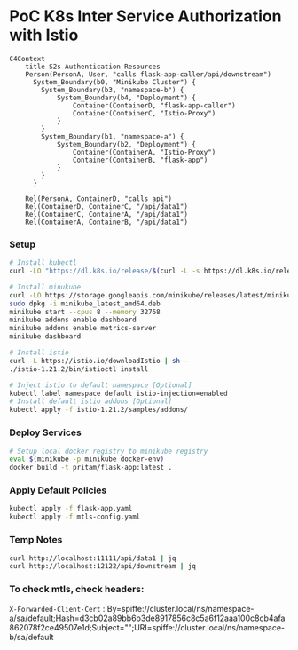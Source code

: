 # PoC K8s Inter Service Authorization with Istio

```mermaid
C4Context
    title S2s Authentication Resources
    Person(PersonA, User, "calls flask-app-caller/api/downstream")
      System_Boundary(b0, "Minikube Cluster") {
        System_Boundary(b3, "namespace-b") {
            System_Boundary(b4, "Deployment") {
                Container(ContainerD, "flask-app-caller")
                Container(ContainerC, "Istio-Proxy")
            }
        } 
        System_Boundary(b1, "namespace-a") {
            System_Boundary(b2, "Deployment") {
                Container(ContainerA, "Istio-Proxy")
                Container(ContainerB, "flask-app")
            }
        }   
      }

    Rel(PersonA, ContainerD, "calls api")
    Rel(ContainerD, ContainerC, "/api/data1")
    Rel(ContainerC, ContainerA, "/api/data1")
    Rel(ContainerA, ContainerB, "/api/data1")
```


### Setup
```sh
# Install kubectl
curl -LO "https://dl.k8s.io/release/$(curl -L -s https://dl.k8s.io/release/stable.txt)/bin/linux/amd64/kubectl"

# Install minukube
curl -LO https://storage.googleapis.com/minikube/releases/latest/minikube_latest_amd64.deb
sudo dpkg -i minikube_latest_amd64.deb
minikube start --cpus 8 --memory 32768
minikube addons enable dashboard
minikube addons enable metrics-server
minikube dashboard

# Install istio
curl -L https://istio.io/downloadIstio | sh -
./istio-1.21.2/bin/istioctl install

# Inject istio to default namespace [Optional]
kubectl label namespace default istio-injection=enabled
# Install default istio addons [Optional]
kubectl apply -f istio-1.21.2/samples/addons/
```

### Deploy Services
```sh
# Setup local docker registry to minikube registry
eval $(minikube -p minikube docker-env)
docker build -t pritam/flask-app:latest .

```

### Apply Default Policies
```sh
kubectl apply -f flask-app.yaml 
kubectl apply -f mtls-config.yaml
```



### Temp Notes
```sh
curl http://localhost:11111/api/data1 | jq
curl http://localhost:12122/api/downstream | jq

```
### To check mtls, check headers:
`X-Forwarded-Client-Cert` : By=spiffe://cluster.local/ns/namespace-a/sa/default;Hash=d3cb02a89bb6b3de8917856c8c5a6f12aaa100c8cb4afa862078f2ce49507e1d;Subject="";URI=spiffe://cluster.local/ns/namespace-b/sa/default


